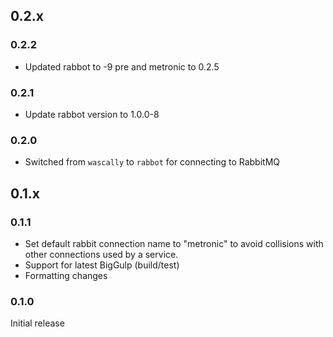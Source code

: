 ## 0.2.x

### 0.2.2
* Updated rabbot to -9 pre and metronic to 0.2.5

### 0.2.1
 * Update rabbot version to 1.0.0-8

### 0.2.0
 * Switched from `wascally` to `rabbot` for connecting to RabbitMQ

## 0.1.x

### 0.1.1
 * Set default rabbit connection name to "metronic" to avoid collisions with other connections used by a service.
 * Support for latest BigGulp (build/test)
 * Formatting changes

### 0.1.0
Initial release
